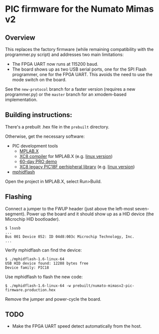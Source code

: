 # PIC firmware for the Numato Mimas v2

## Overview

This replaces the factory firmware (while remaining compatibility with the programmer.py script) and addresses two main limitations:

- The FPGA UART now runs at 115200 baud.
- The board shows up as two USB serial ports, one for the SPI Flash programmer, one for the FPGA UART. This avoids the need to use the mode switch on the board.

See the `new-protocol` branch for a faster version (requires a new programmer.py) or the `master` branch for an xmodem-based implementation.

## Building instructions:

There's a prebuilt .hex file in the `prebuilt` directory.

Otherwise, get the necessary software:

- PIC development tools
  - [MPLAB.X](http://microchip.com/mplabx)
  - [XC8 compiler](http://www.microchip.com/mplab/compilers) for MPLAB.X  (e.g. [linux version](http://www.microchip.com/mplabxc8linux))
  - [60-day PRO demo](http://www.microchip.com/xcdemo/GetDemoLicense.aspx)
  - [XC8 legacy PIC18F perhipheral library](http://www.microchip.com/mplab/compilers)  (e.g. [linux version](http://www.microchip.com/mymicrochip/filehandler.aspx?ddocname=en574970))
- [mphidflash](https://code.google.com/archive/p/mphidflash/)

Open the project in MPLAB.X, select Run>Build.

## Flashing

Connect a jumper to the FWUP header (just above the left-most seven-segment). Power up the board and it should show up as a HID device (the Microchip HID bootloader).

```
$ lsusb
...
Bus 001 Device 052: ID 04d8:003c Microchip Technology, Inc.
...
```

Verify mphidflash can find the device:

```
$ ./mphidflash-1.6-linux-64
USB HID device found: 12288 bytes free
Device family: PIC18
```

Use mphidflash to flash the new code:

```
$ ./mphidflash-1.6-linux-64 -w prebuilt/numato-mimasv2-pic-firmware.production.hex
```

Remove the jumper and power-cycle the board.

## TODO

- Make the FPGA UART speed detect automatically from the host.
